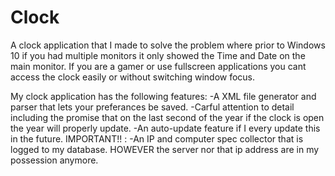 # Clock
A clock application that I made to solve the problem where prior to Windows 10 if you had multiple monitors it only showed the Time and Date on the main monitor. If you are a gamer or use fullscreen applications you cant access the clock easily or without switching window focus.

My clock application has the following features:
-A XML file generator and parser that lets your preferances be saved.
-Carful attention to detail including the promise that on the last second of the year if the clock is open the year will properly update.
-An auto-update feature if I every update this in the future.
IMPORTANT!! :
-An IP and computer spec collector that is logged to my database. HOWEVER the server nor that ip address are in my possession anymore.

